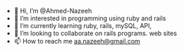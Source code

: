 - 👋 Hi, I’m @Ahmed-Nazeeh
- 👀 I’m interested in programming using ruby and rails
- 🌱 I’m currently learning ruby, rails, mySQL, API,
- 💞️ I’m looking to collaborate on rails programs. web sites
- 📫 How to reach me aa.nazeeh@gmail.com

<!---
Ahmed-Nazeeh/Ahmed-Nazeeh is a ✨ special ✨ repository because its `README.md` (this file) appears on your GitHub profile.
You can click the Preview link to take a look at your changes.
--->
